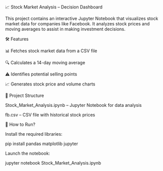 📈 Stock Market Analysis – Decision Dashboard

This project contains an interactive Jupyter Notebook that visualizes stock market data for companies like Facebook. It analyzes stock prices and moving averages to assist in making investment decisions.

🛠 Features

📊 Fetches stock market data from a CSV file

🔍 Calculates a 14-day moving average

⚠️ Identifies potential selling points

📈 Generates stock price and volume charts

📂 Project Structure

Stock_Market_Analysis.ipynb – Jupyter Notebook for data analysis

fb.csv – CSV file with historical stock prices

🚀 How to Run?

Install the required libraries:

pip install pandas matplotlib jupyter

Launch the notebook:

jupyter notebook Stock_Market_Analysis.ipynb

